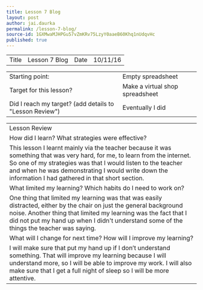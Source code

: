 ```yaml
---
title: Lesson 7 Blog
layout: post
author: jai.daurka
permalink: /lesson-7-blog/
source-id: 1GXMwaMJHPGu57vZmKRv75LzyY0aaeB60Khq1nUdqvHc
published: true
---
```

 

<table>
  <tr>
    <td>Title</td>
    <td>Lesson 7 Blog</td>
    <td>Date</td>
    <td>10/11/16</td>
  </tr>
</table>


<table>
  <tr>
    <td>Starting point:</td>
    <td>Empty spreadsheet</td>
  </tr>
  <tr>
    <td>Target for this lesson?</td>
    <td>Make a virtual shop spreadsheet</td>
  </tr>
  <tr>
    <td>Did I reach my target? 
(add details to "Lesson Review")</td>
    <td>Eventually I did </td>
  </tr>
</table>


<table>
  <tr>
    <td>Lesson Review</td>
  </tr>
  <tr>
    <td>How did I learn? What strategies were effective? </td>
  </tr>
  <tr>
    <td>This lesson I learnt mainly via the teacher because it was something that was very hard, for me, to learn from the internet. So one of my strategies was that I would listen to the teacher and when he was demonstrating I would write down the information I had gathered in that short section. </td>
  </tr>
  <tr>
    <td>What limited my learning? Which habits do I need to work on? </td>
  </tr>
  <tr>
    <td>One thing that limited my learning was that was easily distracted, either by the chair on just the general background noise. Another thing that limited my learning was the fact that I did not put my hand up when I didn't understand some of the things the teacher was saying.</td>
  </tr>
  <tr>
    <td>What will I change for next time? How will I improve my learning?</td>
  </tr>
  <tr>
    <td>I will make sure that put my hand up if I don’t understand something. That will improve my learning because I will understand more, so I will be able to improve my work. I will also make sure that I get a full night of sleep so I will be more attentive.</td>
  </tr>
</table>


